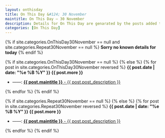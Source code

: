 ```yaml
---
layout: onthisday
title: On This Day &#124; 30 November
maintitle: On This Day — 30 November
description: Details for On This Day are genarated by the posts added to the website so the content is subject to changes/updates over time.
categories: [On This Day]
---
```


{% if site.categories.OnThisDay30November == null and site.categories.Repeat30November == null %}
<strong>Sorry no known details for today</strong>
{% endif %}

{% if site.categories.OnThisDay30November == null %}
{% else %}
{% for post in site.categories.OnThisDay30November reversed %}
<strong>{{ post.date | date: "%e %B %Y" }} {{ post.more }}</strong>
<ul>
<li> ——: <a href="{{ post.url }}"><strong>{{ post.maintitle }}</strong> - {{ post.post_description }}</a></li>
</ul>
{% endfor %}
{% endif %}

{% if site.categories.Repeat30November == null %}
{% else %}
{% for post in site.categories.Repeat30November reversed %}
<strong>{{ post.date | date: "%e %B %Y" }} {{ post.more }}</strong>
<ul>
<li> ——: <a href="{{ post.url }}"><strong>{{ post.maintitle }}</strong> - {{ post.post_description }}</a></li>
</ul>
{% endfor %}
{% endif %}
